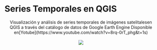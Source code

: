   # Series Temporales en QGIS 
<p align="center">
  Visualización y análisis de series temporales de imágenes satelitalesen QGIS a través del catálogo de datos de Google Earth Engine
  Disponible en[Yotube](https://www.youtube.com/watch?v=8rq-0rT_phg&t=1s)
  <br><br>
  <img src="https://user-images.githubusercontent.com/80126056/114627167-6fc42200-9c7a-11eb-9da2-d1997bfca4b6.png">
</p>
